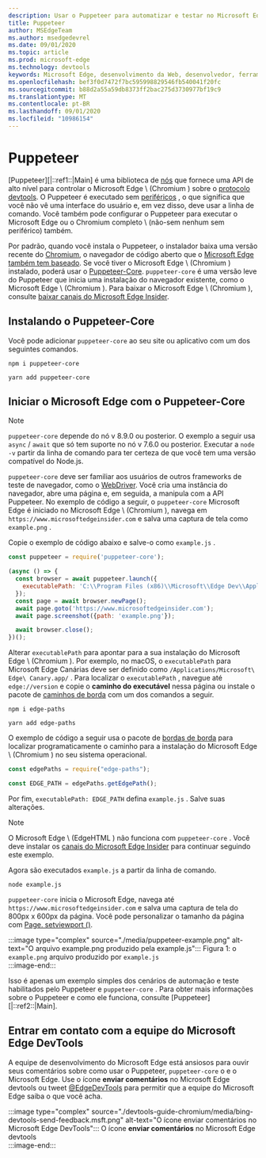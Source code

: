 ```yaml
---
description: Usar o Puppeteer para automatizar e testar no Microsoft Edge
title: Puppeteer
author: MSEdgeTeam
ms.author: msedgedevrel
ms.date: 09/01/2020
ms.topic: article
ms.prod: microsoft-edge
ms.technology: devtools
keywords: Microsoft Edge, desenvolvimento da Web, desenvolvedor, ferramentas, automação, teste
ms.openlocfilehash: bef3f0d7472f7bc595998829546fb540041f20fc
ms.sourcegitcommit: b88d2a55a59db8373ff2bac275d3730977bf19c9
ms.translationtype: MT
ms.contentlocale: pt-BR
ms.lasthandoff: 09/01/2020
ms.locfileid: "10986154"
---
```

# Puppeteer  

[Puppeteer][|::ref1::|Main] é uma biblioteca de [nós][NodejsMain] que fornece uma API de alto nível para controlar o Microsoft Edge \ (Chromium \) sobre o [protocolo devtools][GithubChromedevtoolsProtocol].  O Puppeteer é executado sem [periféricos][WikiHeadlessBrowser] , o que significa que você não vê uma interface do usuário e, em vez disso, deve usar a linha de comando.  Você também pode configurar o Puppeteer para executar o Microsoft Edge ou o Chromium completo \ (não-sem nenhum sem periférico) também.  

Por padrão, quando você instala o Puppeteer, o instalador baixa uma versão recente do [Chromium][ChromiumHome], o navegador de código aberto que o [Microsoft Edge também tem baseado][MicrosoftBlogsWindowsExperience20181206].  Se você tiver o Microsoft Edge \ (Chromium \) instalado, poderá usar o [Puppeteer-Core][PuppeteerApivscore].  `puppeteer-core` é uma versão leve do Puppeteer que inicia uma instalação do navegador existente, como o Microsoft Edge \ (Chromium \).  Para baixar o Microsoft Edge \ (Chromium \), consulte [baixar canais do Microsoft Edge Insider][MicrosoftedgeinsiderDownload].

## Instalando o Puppeteer-Core  

Você pode adicionar `puppeteer-core` ao seu site ou aplicativo com um dos seguintes comandos.  

```shell
npm i puppeteer-core
```  

```shell
yarn add puppeteer-core
```  

## Iniciar o Microsoft Edge com o Puppeteer-Core  

> [!NOTE]
> `puppeteer-core` depende do nó v 8.9.0 ou posterior.  O exemplo a seguir usa `async` / `await` que só tem suporte no nó v 7.6.0 ou posterior.  Executar a `node -v` partir da linha de comando para ter certeza de que você tem uma versão compatível do Node.js.  

`puppeteer-core` deve ser familiar aos usuários de outros frameworks de teste de navegador, como o [WebDriver][WebDriverEdgehtmlMain].  Você cria uma instância do navegador, abre uma página e, em seguida, a manipula com a API Puppeteer.  No exemplo de código a seguir, o `puppeteer-core` Microsoft Edge é iniciado no Microsoft Edge \ (Chromium \), navega em `https://www.microsoftedgeinsider.com` e salva uma captura de tela como `example.png` .  

Copie o exemplo de código abaixo e salve-o como `example.js` .  

```javascript
const puppeteer = require('puppeteer-core');

(async () => {
  const browser = await puppeteer.launch({
    executablePath: 'C:\\Program Files (x86)\\Microsoft\\Edge Dev\\Application\\msedge.exe'
  });
  const page = await browser.newPage();
  await page.goto('https://www.microsoftedgeinsider.com');
  await page.screenshot({path: 'example.png'});

  await browser.close();
})();
```  

Alterar `executablePath` para apontar para a sua instalação do Microsoft Edge \ (Chromium \).  Por exemplo, no macOS, o `executablePath` para Microsoft Edge Canárias deve ser definido como `/Applications/Microsoft\ Edge\ Canary.app/` .  Para localizar o `executablePath` , navegue até `edge://version` e copie o **caminho do executável** nessa página ou instale o pacote de [caminhos de borda][npmEdgePaths] com um dos comandos a seguir.  

```shell
npm i edge-paths
```  

```shell
yarn add edge-paths
```  
 
O exemplo de código a seguir usa o pacote de [bordas de borda][npmEdgePaths] para localizar programaticamente o caminho para a instalação do Microsoft Edge \ (Chromium \) no seu sistema operacional.

```javascript
const edgePaths = require("edge-paths");

const EDGE_PATH = edgePaths.getEdgePath();
```

Por fim, `executablePath: EDGE_PATH` defina `example.js` .  Salve suas alterações.  

> [!NOTE]
> O Microsoft Edge \ (EdgeHTML \) não funciona com `puppeteer-core` .  Você deve instalar os [canais do Microsoft Edge Insider][MicrosoftedgeinsiderDownload] para continuar seguindo este exemplo.  

Agora são executados `example.js` a partir da linha de comando.  

```shell
node example.js
```  

`puppeteer-core` inicia o Microsoft Edge, navega até `https://www.microsoftedgeinsider.com` e salva uma captura de tela do 800px x 600px da página.  Você pode personalizar o tamanho da página com [Page. setviewport ()][PuppeteerApipagesetviewport].  

:::image type="complex" source="./media/puppeteer-example.png" alt-text="O arquivo example.png produzido pela example.js":::
   Figura 1: o `example.png` arquivo produzido por `example.js`  
:::image-end:::  

<!--  
> ##### Figure 1  
> The `example.png` file produced by `example.js`  
> ![The example.png file produced by example.js](./media/puppeteer-example.png)  
-->  

Isso é apenas um exemplo simples dos cenários de automação e teste habilitados pelo Puppeteer e `puppeteer-core` .  Para obter mais informações sobre o Puppeteer e como ele funciona, consulte [Puppeteer][|::ref2::|Main].  

## Entrar em contato com a equipe do Microsoft Edge DevTools  

A equipe de desenvolvimento do Microsoft Edge está ansiosos para ouvir seus comentários sobre como usar o Puppeteer, `puppeteer-core` o e o Microsoft Edge.  Use o ícone **enviar comentários** no Microsoft Edge devtools ou tweet [@EdgeDevTools][TwitterIntentTweetEdgedevtools] para permitir que a equipe do Microsoft Edge saiba o que você acha.  


:::image type="complex" source="./devtools-guide-chromium/media/bing-devtools-send-feedback.msft.png" alt-text="O ícone enviar comentários no Microsoft Edge DevTools":::
   O ícone **enviar comentários** no Microsoft Edge devtools  
:::image-end:::  

<!--  
> ##### Figure 2  
> The **Feedback** icon in the Microsoft Edge DevTools  
> ![The Feedback icon in the Microsoft Edge DevTools](./devtools-guide-chromium/media/devtools-feedback.png)  
-->  

<!--## See also  

*   [WebDriver (Chromium)][WebdriverChromiumMain]  
*   [WebDriver (EdgeHTML)][WebdriverEdgehtmlMain]  
*   [Chrome DevTools Protocol Viewer on GitHub][GithubChromedevtoolsProtocol]  
*   [Microsoft Edge: Making the web better through more open source collaboration on Microsoft Experience Blog][MicrosoftBlogsWindowsExperience20181206]  
*   [Download Microsoft Edge Insider Channels][MicrosoftedgeinsiderDownload]  
*   [Chromium on The Chromium Projects][ChromiumHome]  
*   [Node.js][NodejsMain]  
*   [Puppeteer][PuppeteerMain]  
*   [puppeteer vs. puppeteer-core][PuppeteerApivscore]  
*   [page.setViewport() on Puppeteer][PuppeteerApipagesetviewport]  
*   [Headless browser on Wikipedia][WikiHeadlessBrowser]  -->  

<!-- image links -->  

<!-- links -->  

[WebdriverChromiumMain]: ./webdriver-chromium.md "WebDriver (Chromium)"  
[WebdriverEdgehtmlMain]: ./webdriver.md "WebDriver (EdgeHTML)"  

[GithubChromedevtoolsProtocol]: https://chromedevtools.github.io/devtools-protocol "Visualizador de protocolo do Chrome DevTools | GitHub"  

[MicrosoftBlogsWindowsExperience20181206]: https://blogs.windows.com/windowsexperience/2018/12/06/microsoft-edge-making-the-web-better-through-more-open-source-collaboration "Microsoft Edge: aprimorar a Web por meio de mais colaboração de fonte aberta | Blog de experiência da Microsoft"  

[MicrosoftedgeinsiderDownload]: https://www.microsoftedgeinsider.com/download "Baixar canais do Microsoft Edge Insider"  

[ChromiumHome]: https://www.chromium.org/Home "Chromium | Projetos do Chromium"  

[NodejsMain]: https://nodejs.org "Node.js"  

[npmEdgePaths]: https://www.npmjs.com/package/edge-paths "NPM | Caminhos de borda"

[PuppeteerMain]: https://pptr.dev "Puppeteer"  
[PuppeteerApivscore]: https://pptr.dev/#?product=Puppeteer&version=v2.0.0&show=api-puppeteer-vs-puppeteer-core "Puppeteer versus Puppeteer-Core | Puppeteer"  
[PuppeteerApipagesetviewport]: https://pptr.dev/#?product=Puppeteer&version=v2.0.0&show=api-pagesetviewportviewport "Page. setviewport (visor) | Puppeteer"  

[TwitterIntentTweetEdgedevtools]: https://twitter.com/intent/tweet?text=@EdgeDevTools "@EdgeDevTools-poste um tweet | Twitter"  

[WikiHeadlessBrowser]: https://en.wikipedia.org/wiki/Headless_browser "Navegador sem periféricos | Wikipédia"  
